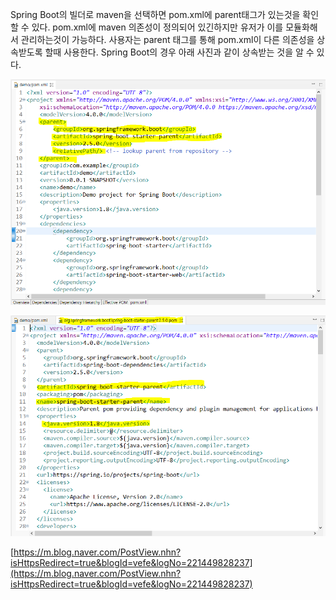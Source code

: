 Spring Boot의 빌더로 maven을 선택하면 pom.xml에 parent태그가 있는것을 확인할 수 있다. 
pom.xml에 maven 의존성이 정의되어 있긴하지만 유저가 이를 모듈화해서 관리하는것이 가능하다. 
사용자는 parent 태그를 통해 pom.xml이 다른 의존성을 상속받도록 할때 사용한다. 
Spring Boot의 경우 아래 사진과 같이 상속받는 것을 알 수 있다.

![](Images/Spring-parent-tag1.png)

![](Images/Spring-parent-tag2.png)




[https://m.blog.naver.com/PostView.nhn?isHttpsRedirect=true&blogId=vefe&logNo=221449828237](https://m.blog.naver.com/PostView.nhn?isHttpsRedirect=true&blogId=vefe&logNo=221449828237)
